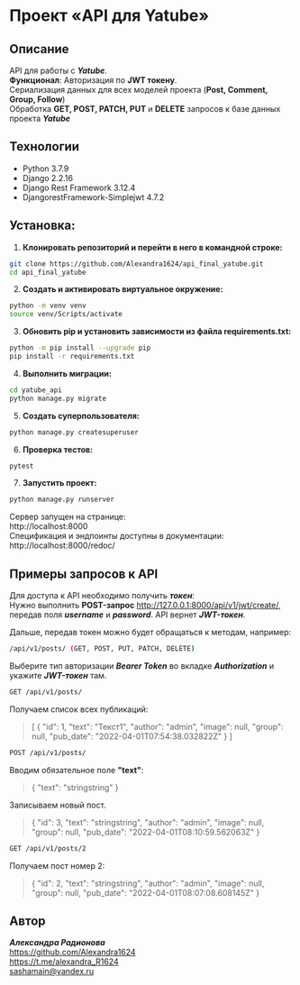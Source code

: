 # Проект «API для Yatube»
## Описание
API для работы с **_Yatube_**.          
**Функционал**: Авторизация по **JWT токену**.      
Сериализация данных для всех моделей проекта (**Post, Comment, Group, Follow**)     
Обработка **GET, POST, PATCH, PUT** и **DELETE** запросов к базе данных проекта **_Yatube_**

## Технологии
- Python 3.7.9
- Django 2.2.16
- Django Rest Framework 3.12.4
- DjangorestFramework-Simplejwt 4.7.2

## Установка:
1. **Клонировать репозиторий и перейти в него в командной строке:**
```sh
git clone https://github.com/Alexandra1624/api_final_yatube.git
cd api_final_yatube
```
2. **Cоздать и активировать виртуальное окружение:**
```sh
python -m venv venv
source venv/Scripts/activate
```

3. **Обновить pip и установить зависимости из файла requirements.txt:**
```sh
python -m pip install --upgrade pip
pip install -r requirements.txt
```

4. **Выполнить миграции:**
```sh
cd yatube_api
python manage.py migrate
```

5. **Создать суперпользователя:**
```sh
python manage.py createsuperuser
```

6. **Проверка тестов:**
```sh
pytest
```

7. **Запустить проект:**
```sh
python manage.py runserver
```
Сервер запущен на странице:     
http://localhost:8000       
Спецификация и эндпоинты доступны в документации:       
http://localhost:8000/redoc/

## Примеры запросов к API
Для доступа к API необходимо получить ***токен***:      
Нужно выполнить **POST-запрос** http://127.0.0.1:8000/api/v1/jwt/create/, передав поля ***username*** и ***password***. API вернет ***JWT-токен***.

Дальше, передав токен можно будет обращаться к методам, например:
```sh
/api/v1/posts/ (GET, POST, PUT, PATCH, DELETE)
```
Выберите тип авторизации ***Bearer Token*** во вкладке ***Authorization*** и укажите ***JWT-токен*** там.
```sh
GET /api/v1/posts/
```
Получаем список всех публикаций:

>[
{
    "id": 1,
    "text": "Текст1",
    "author": "admin",
    "image": null,
    "group": null,
    "pub_date": "2022-04-01T07:54:38.032822Z"
}
]

```sh
POST /api/v1/posts/
```
Вводим обязательное поле **"text"**:
>{
"text": "stringstring"
}

Записываем новый пост.
>{
"id": 3,
"text": "stringstring",
"author": "admin",
"image": null,
"group": null,
"pub_date": "2022-04-01T08:10:59.562063Z"
}
```sh
GET /api/v1/posts/2
```
Получаем пост номер 2:
>{
"id": 2,
"text": "stringstring",
"author": "admin",
"image": null,
"group": null,
"pub_date": "2022-04-01T08:07:08.608145Z"
 }
 ## Автор

**_Александра Радионова_**      
https://github.com/Alexandra1624    
https://t.me/alexandra_R1624    
sashamain@yandex.ru
